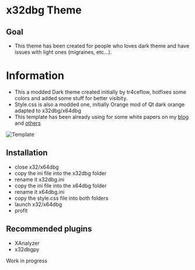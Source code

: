 # x32dbg Theme

## Goal
* This theme has been created for people who loves dark theme and have issues with light ones (migraines, etc...).

# Information
* This a modded Dark theme created initially by tr4ceflow, hotfixes some colors and added some stuff for better visibity.
* Style.css is also a modded one, initially Orange mod of Qt dark orange adapted to x32dbg/x64dbg
* This template has been already using for some white papers on my [blog](https://fumik0.com) and [others](https://securelist.com/a-predatory-tale/89779/)

![Template](https://pbs.twimg.com/media/D0mfvp8W0AMYi80.jpg:large)

## Installation
* close x32/x64dbg 
* copy the ini file into the x32dbg folder
* rename it x32dbg.ini
* copy the ini file into the x64dbg folder
* rename it x64dbg.ini
* copy the style.css file into both folders
* launch x32/x64dbg 
* profit

## Recommended plugins
* XAnalyzer 
* x32dbgpy

Work in progress
